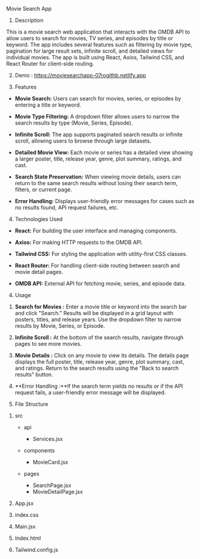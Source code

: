  Movie Search App


1) Description

This is a movie search web application that interacts with the OMDB API to allow users to search for movies, TV series, and episodes by title or keyword. The app includes several features such as filtering by movie type, pagination for large result sets, infinite scroll, and detailed views for individual movies. The app is built using React, Axios, Tailwind CSS, and React Router for client-side routing.

2) Demo : https://moviesearchapp-07rogithb.netlify.app

3) Features

- **Movie Search:** Users can search for movies, series, or episodes by entering a title or keyword.
  
- **Movie Type Filtering:** A dropdown filter allows users to narrow the search results by type (Movie, Series, Episode).
  
- **Infinite Scroll:** The app supports paginated search results or infinite scroll, allowing users to browse through large datasets.
  
- **Detailed Movie View:** Each movie or series has a detailed view showing a larger poster, title, release year, genre, plot summary, ratings, and cast.
  
- **Search State Preservation:** When viewing movie details, users can return to the same search results without losing their search term, filters, or current page.
  
- **Error Handling:** Displays user-friendly error messages for cases such as no results found, API request failures, etc.

 4) Technologies Used

- **React:** For building the user interface and managing components.
  
- **Axios:** For making HTTP requests to the OMDB API.
  
- **Tailwind CSS:** For styling the application with utility-first CSS classes.
  
- **React Router:** For handling client-side routing between search and movie detail pages.
  
- **OMDB API:** External API for fetching movie, series, and episode data.

4) Usage
  1. **Search for Movies :** Enter a movie title or keyword into the search bar and click "Search." Results will be displayed in a grid layout with posters, titles, and release years.
Use the dropdown filter to narrow results by Movie, Series, or Episode.

  2. **Infinite Scroll :**  At the bottom of the search results, navigate through pages to see more movies.

  3. **Movie Details :** Click on any movie to view its details. The details page displays the full poster, title, release year, genre, plot summary, cast, and ratings.
Return to the search results using the "Back to search results" button.

   4. **Error Handling :**If the search term yields no results or if the API request fails, a user-friendly error message will be displayed.
5) File Structure

1. src
   
   - api
     - Services.jsx
       
    - components
      - MovieCard.jsx
        
    - pages
      - SearchPage.jsx  
      - MovieDetailPage.jsx
        
2. App.jsx
              
3. index.css
              
4. Main.jsx

5. Index.html

6. Tailwind.config.js

